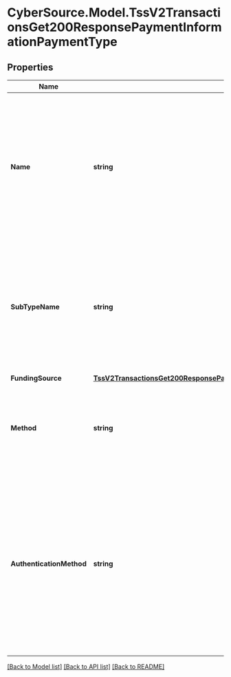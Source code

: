# CyberSource.Model.TssV2TransactionsGet200ResponsePaymentInformationPaymentType
## Properties

Name | Type | Description | Notes
------------ | ------------- | ------------- | -------------
**Name** | **string** | A Payment Type is an agreed means for a payee to receive legal tender from a payer. The way one pays for a commercial financial transaction. Examples: Card, Bank Transfer, Digital, Direct Debit.  | [optional] 
**SubTypeName** | **string** | SubType Name is detail information about Payment Type. Examples: For Card, if Credit or Debit or PrePaid. For Bank Transfer, if Online Bank Transfer or Wire Transfers.  | [optional] 
**FundingSource** | [**TssV2TransactionsGet200ResponsePaymentInformationPaymentTypeFundingSource**](TssV2TransactionsGet200ResponsePaymentInformationPaymentTypeFundingSource.md) |  | [optional] 
**Method** | **string** | A Payment Type is enabled through a Method. Examples: Visa, Master Card, ApplePay, iDeal | [optional] 
**AuthenticationMethod** | **string** | A Payment Type Authentication Method is the means used to verify that the presenter of the Payment Type credential is an authorized user of the Payment Instrument. Examples: 3DSecure – Verified by Visa, 3DSecure – MasteCard Secure Code  | [optional] 

[[Back to Model list]](../README.md#documentation-for-models) [[Back to API list]](../README.md#documentation-for-api-endpoints) [[Back to README]](../README.md)

